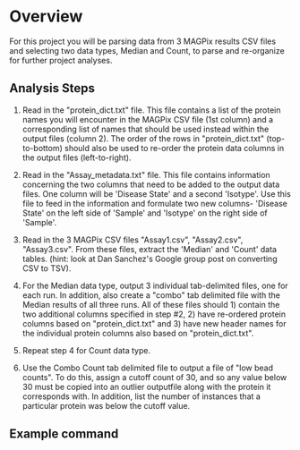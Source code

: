 # Overview

For this project you will be parsing data from 3 MAGPix results CSV files and selecting two data types, Median and Count, to parse and re-organize for further project analyses.

## Analysis Steps

1. Read in the "protein_dict.txt" file. This file contains a list of the protein names you will encounter in the MAGPix CSV file (1st column) and a corresponding list of names that should be used instead within the output files (column 2). The order of the rows in "protein\_dict.txt" (top-to-bottom) should also be used to re-order the protein data columns in the output files (left-to-right).

2. Read in the "Assay_metadata.txt" file. This file contains information concerning the two columns that need to be added to the output data files. One column will be 'Disease State' and a second 'Isotype'. Use this file to feed in the information and formulate two new columns- 'Disease State' on the left side of 'Sample' and 'Isotype' on the right side of 'Sample'.

3. Read in the 3 MAGPix CSV files "Assay1.csv", "Assay2.csv", "Assay3.csv". From these files, extract the 'Median' and 'Count' data tables. (hint: look at Dan Sanchez's Google group post on converting CSV to TSV). 

4. For the Median data type, output 3 individual tab-delimited files, one for each run. In addition, also create a "combo" tab delimited file with the Median results of all three runs. All of these files should 1) contain the two additional columns specified in step #2, 2) have re-ordered protein columns based on "protein\_dict.txt" and 3) have new header names for the individual protein columns also based on "protein\_dict.txt". 

5. Repeat step 4 for Count data type.

6. Use the Combo Count tab delimited file to output a file of "low bead counts". To do 
this, assign a cutoff count of 30, and so any value below 30 must be copied into an 
outlier outputfile along with the protein it corresponds with. In addition, list the 
number of instances that a particular protein was below the cutoff value.


## Example command

